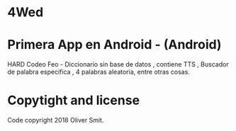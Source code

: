 # 4Wed
# Primera App en Android - (Android)
HARD Codeo Feo - Diccionario sin base de datos , contiene TTS , Buscador de palabra especifica , 4 palabras aleatoria, entre otras cosas.  
# Copytight and license
Code copyright 2018 Oliver Smit.
